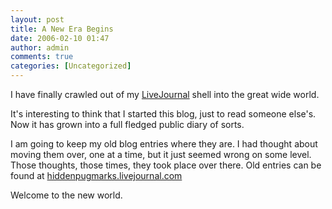 ```yaml
---
layout: post
title: A New Era Begins
date: 2006-02-10 01:47
author: admin
comments: true
categories: [Uncategorized]
---
```

I have finally crawled out of my <a href="http://www.livejournal.com/">LiveJournal</a> shell into the great wide world.

It's interesting to think that I started this blog, just to read someone else's.  Now it has grown into a full fledged public diary of sorts.

I am going to keep my old blog entries where they are.  I had thought about moving them over, one at a time, but it just seemed wrong on some level.  Those thoughts, those times, they took place over there.  Old entries can be found at <a href="http://hiddenpugmarks.livejournal.com/">hiddenpugmarks.livejournal.com</a>

Welcome to the new world.
